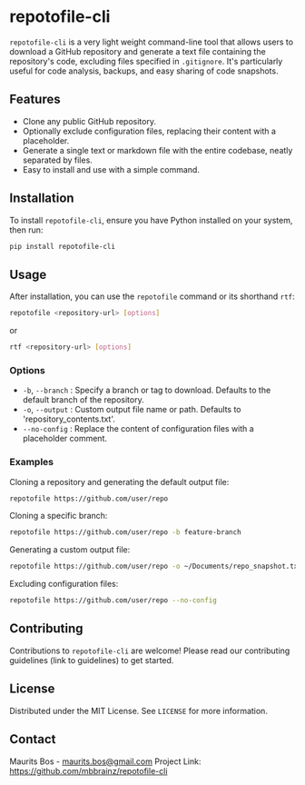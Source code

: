 # repotofile-cli

`repotofile-cli` is a very light weight command-line tool that allows users to download a GitHub repository and generate a text file containing the repository's code, excluding files specified in `.gitignore`. It's particularly useful for code analysis, backups, and easy sharing of code snapshots.

## Features

- Clone any public GitHub repository.
- Optionally exclude configuration files, replacing their content with a placeholder.
- Generate a single text or markdown file with the entire codebase, neatly separated by files.
- Easy to install and use with a simple command.

## Installation

To install `repotofile-cli`, ensure you have Python installed on your system, then run:

```bash
pip install repotofile-cli
```

## Usage

After installation, you can use the `repotofile` command or its shorthand `rtf`:

```bash
repotofile <repository-url> [options]
```

or

```bash
rtf <repository-url> [options]
```

### Options

- `-b`, `--branch` : Specify a branch or tag to download. Defaults to the default branch of the repository.
- `-o`, `--output` : Custom output file name or path. Defaults to 'repository_contents.txt'.
- `--no-config` : Replace the content of configuration files with a placeholder comment.

### Examples

Cloning a repository and generating the default output file:

```bash
repotofile https://github.com/user/repo
```

Cloning a specific branch:

```bash
repotofile https://github.com/user/repo -b feature-branch
```

Generating a custom output file:

```bash
repotofile https://github.com/user/repo -o ~/Documents/repo_snapshot.txt
```

Excluding configuration files:

```bash
repotofile https://github.com/user/repo --no-config
```

## Contributing

Contributions to `repotofile-cli` are welcome! Please read our contributing guidelines (link to guidelines) to get started.

## License

Distributed under the MIT License. See `LICENSE` for more information.

## Contact

Maurits Bos - <maurits.bos@gmail.com>
Project Link: <https://github.com/mbbrainz/repotofile-cli>
